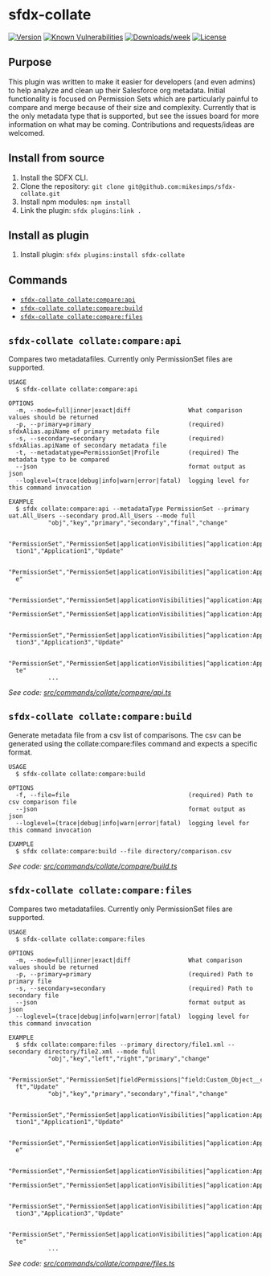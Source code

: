 # sfdx-collate

[![Version](https://img.shields.io/npm/v/sfdx-collate.svg)](https://npmjs.org/package/sfdx-collate)
[![Known Vulnerabilities](https://snyk.io/test/github/mikesimps/sfdx-collate/badge.svg)](https://snyk.io/test/github/mikesimps/sfdx-collate)
[![Downloads/week](https://img.shields.io/npm/dw/sfdx-collate.svg)](https://npmjs.org/package/sfdx-collate)
[![License](https://img.shields.io/npm/l/sfdx-collate.svg)](https://github.com/mikesimps/sfdx-collate/blob/master/package.json)

## Purpose

This plugin was written to make it easier for developers (and even admins) to help analyze and clean up their Salesforce org metadata. Initial functionality is focused on Permission Sets which are particularly painful to compare and merge because of their size and complexity. Currently that is the only metadata type that is supported, but see the issues board for more information on what may be coming. Contributions and requests/ideas are welcomed.

<!-- install -->

## Install from source

1. Install the SDFX CLI.
2. Clone the repository: `git clone git@github.com:mikesimps/sfdx-collate.git`
3. Install npm modules: `npm install`
4. Link the plugin: `sfdx plugins:link .`

## Install as plugin

1. Install plugin: `sfdx plugins:install sfdx-collate`

<!-- installstop -->

## Commands

<!-- commands -->
* [`sfdx-collate collate:compare:api`](#sfdx-collate-collatecompareapi)
* [`sfdx-collate collate:compare:build`](#sfdx-collate-collatecomparebuild)
* [`sfdx-collate collate:compare:files`](#sfdx-collate-collatecomparefiles)

## `sfdx-collate collate:compare:api`

Compares two metadatafiles. Currently only PermissionSet files are supported.

```
USAGE
  $ sfdx-collate collate:compare:api

OPTIONS
  -m, --mode=full|inner|exact|diff                What comparison values should be returned
  -p, --primary=primary                           (required) sfdxAlias.apiName of primary metadata file
  -s, --secondary=secondary                       (required) sfdxAlias.apiName of secondary metadata file
  -t, --metadatatype=PermissionSet|Profile        (required) The metadata type to be compared
  --json                                          format output as json
  --loglevel=(trace|debug|info|warn|error|fatal)  logging level for this command invocation

EXAMPLE
  $ sfdx collate:compare:api --metadataType PermissionSet --primary uat.All_Users --secondary prod.All_Users --mode full
           "obj","key","primary","secondary","final","change"
         
  "PermissionSet","PermissionSet|applicationVisibilities|^application:Application1^|application","Application1","Applica
  tion1","Application1","Update"
         
  "PermissionSet","PermissionSet|applicationVisibilities|^application:Application1^|visible","true","true","true","Updat
  e"
         
  "PermissionSet","PermissionSet|applicationVisibilities|^application:Application2^|application","Application2",,,"Add"
           "PermissionSet","PermissionSet|applicationVisibilities|^application:Application2^|visible","false",,,"Add"
         
  "PermissionSet","PermissionSet|applicationVisibilities|^application:Application3^|application","Application3","Applica
  tion3","Application3","Update"
         
  "PermissionSet","PermissionSet|applicationVisibilities|^application:Application3^|visible","false","true","true","Upda
  te"
           ...
```

_See code: [src/commands/collate/compare/api.ts](https://github.com/mikesimps/sfdx-collate/blob/v0.2.0/src/commands/collate/compare/api.ts)_

## `sfdx-collate collate:compare:build`

Generate metadata file from a csv list of comparisons. The csv can be generated using the collate:compare:files command and expects a specific format.

```
USAGE
  $ sfdx-collate collate:compare:build

OPTIONS
  -f, --file=file                                 (required) Path to csv comparison file
  --json                                          format output as json
  --loglevel=(trace|debug|info|warn|error|fatal)  logging level for this command invocation

EXAMPLE
  $ sfdx collate:compare:build --file directory/comparison.csv
```

_See code: [src/commands/collate/compare/build.ts](https://github.com/mikesimps/sfdx-collate/blob/v0.2.0/src/commands/collate/compare/build.ts)_

## `sfdx-collate collate:compare:files`

Compares two metadatafiles. Currently only PermissionSet files are supported.

```
USAGE
  $ sfdx-collate collate:compare:files

OPTIONS
  -m, --mode=full|inner|exact|diff                What comparison values should be returned
  -p, --primary=primary                           (required) Path to primary file
  -s, --secondary=secondary                       (required) Path to secondary file
  --json                                          format output as json
  --loglevel=(trace|debug|info|warn|error|fatal)  logging level for this command invocation

EXAMPLE
  $ sfdx collate:compare:files --primary directory/file1.xml --secondary directory/file2.xml --mode full
           "obj","key","left","right","primary","change"
         
  "PermissionSet","PermissionSet|fieldPermissions|^field:Custom_Object__c.Custom_Field__c^|editable","false","false","le
  ft","Update"
           "obj","key","primary","secondary","final","change"
         
  "PermissionSet","PermissionSet|applicationVisibilities|^application:Application1^|application","Application1","Applica
  tion1","Application1","Update"
         
  "PermissionSet","PermissionSet|applicationVisibilities|^application:Application1^|visible","true","true","true","Updat
  e"
         
  "PermissionSet","PermissionSet|applicationVisibilities|^application:Application2^|application","Application2",,,"Add"
           "PermissionSet","PermissionSet|applicationVisibilities|^application:Application2^|visible","false",,,"Add"
         
  "PermissionSet","PermissionSet|applicationVisibilities|^application:Application3^|application","Application3","Applica
  tion3","Application3","Update"
         
  "PermissionSet","PermissionSet|applicationVisibilities|^application:Application3^|visible","false","true","true","Upda
  te"
           ...
```

_See code: [src/commands/collate/compare/files.ts](https://github.com/mikesimps/sfdx-collate/blob/v0.2.0/src/commands/collate/compare/files.ts)_
<!-- commandsstop -->
